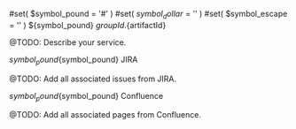 #set( $symbol_pound = '#' )
#set( $symbol_dollar = '$' )
#set( $symbol_escape = '\' )
${symbol_pound} ${groupId}.${artifactId}

@TODO: Describe your service.


${symbol_pound}${symbol_pound} JIRA

@TODO: Add all associated issues from JIRA.


${symbol_pound}${symbol_pound} Confluence

@TODO: Add all associated pages from Confluence.